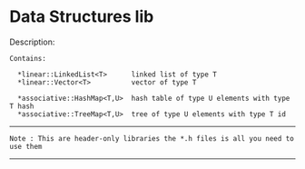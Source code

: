 Data Structures lib
===============================================================================
Description:

    Contains:
    
      *linear::LinkedList<T>      linked list of type T
      *linear::Vector<T>          vector of type T
    
      *associative::HashMap<T,U>  hash table of type U elements with type T hash
      *associative::TreeMap<T,U>  tree of type U elements with type T id
-------------------------------------------------------------------------------
    Note : This are header-only libraries the *.h files is all you need to use them
-------------------------------------------------------------------------------
